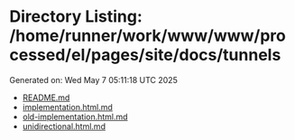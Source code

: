 # Directory Listing: /home/runner/work/www/www/processed/el/pages/site/docs/tunnels
Generated on: Wed May  7 05:11:18 UTC 2025

- [README.md](README.md)
- [implementation.html.md](implementation.html.md)
- [old-implementation.html.md](old-implementation.html.md)
- [unidirectional.html.md](unidirectional.html.md)

